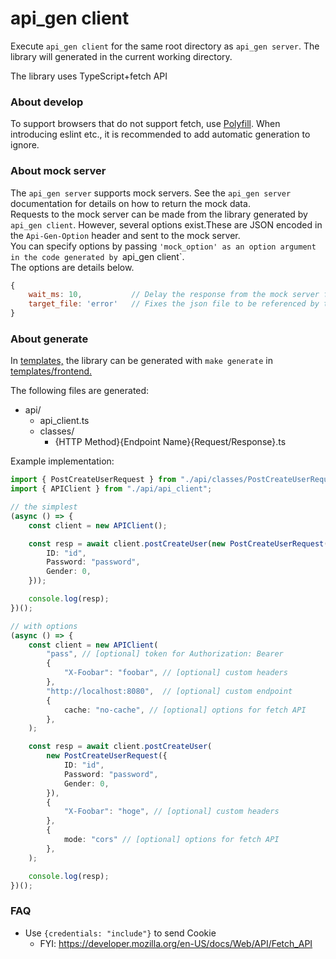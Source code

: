 # api_gen client

Execute `api_gen client` for the same root directory as `api_gen server`.
The library will generated in the current working directory.

The library uses TypeScript+fetch API

### About develop

To support browsers that do not support fetch, use [Polyfill](https://github.com/github/fetch).
When introducing eslint etc., it is recommended to add automatic generation to ignore.

### About mock server
The `api_gen server` supports mock servers. See the `api_gen server` documentation for details on how to return the mock data.  
Requests to the mock server can be made from the library generated by `api_gen client`. However, several options exist.These are JSON encoded in the `Api-Gen-Option` header and sent to the mock server.  
You can specify options by passing `'mock_option' as an option argument in the code generated by `api_gen client`.  
The options are details below.
```javascript
{
    wait_ms: 10,           // Delay the response from the mock server for the specified millisecond。 (example: 10ms)
    target_file: 'error'   // Fixes the json file to be referenced by the mock server. You can omit the json file extension. (example: error.json)
}
```

### About generate

In [templates,](../templates) the library can be generated with `make generate` in [templates/frontend.](../templates/frontend)

The following files are generated:
- api/
    - api_client.ts
    - classes/
        - {HTTP Method}{Endpoint Name}{Request/Response}.ts


Example implementation:
```typescript
import { PostCreateUserRequest } from "./api/classes/PostCreateUserRequest";
import { APIClient } from "./api/api_client";

// the simplest
(async () => {
    const client = new APIClient();

    const resp = await client.postCreateUser(new PostCreateUserRequest({
        ID: "id",
        Password: "password",
        Gender: 0,
    }));

    console.log(resp);
})();

// with options
(async () => {
    const client = new APIClient(
        "pass", // [optional] token for Authorization: Bearer
        {
            "X-Foobar": "foobar", // [optional] custom headers
        },
        "http://localhost:8080",  // [optional] custom endpoint
        {
            cache: "no-cache", // [optional] options for fetch API
        },
    );

    const resp = await client.postCreateUser(
        new PostCreateUserRequest({
            ID: "id",
            Password: "password",
            Gender: 0,
        }),
        {
            "X-Foobar": "hoge", // [optional] custom headers
        },
        {
            mode: "cors" // [optional] options for fetch API 
        },
    );

    console.log(resp);
})();
```

### FAQ
- Use `{credentials: "include"}` to send Cookie
    - FYI: https://developer.mozilla.org/en-US/docs/Web/API/Fetch_API
